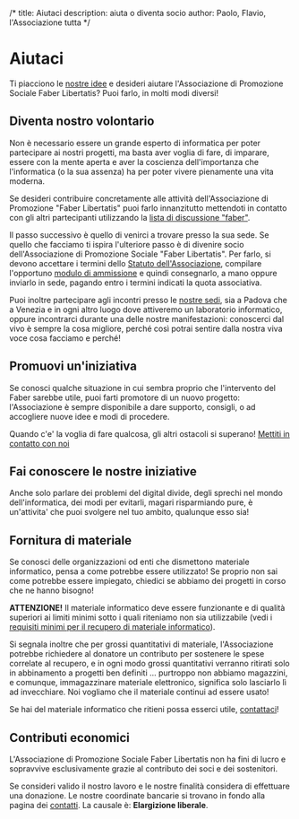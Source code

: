 /*
title: Aiutaci
description: aiuta o diventa socio
author: Paolo, Flavio, l'Associazione tutta
*/
# Aiutaci
Ti piacciono le [nostre idee](/documenti/manifesto) e desideri aiutare
l'Associazione di Promozione Sociale Faber Libertatis? Puoi farlo, in molti modi
diversi!

## Diventa nostro volontario
Non è necessario essere un grande esperto di informatica per poter partecipare
ai nostri progetti, ma basta aver voglia di fare, di imparare, essere con la
mente aperta e aver la coscienza dell'importanza che l'informatica (o la sua
assenza) ha per poter vivere pienamente una vita moderna.

Se desideri contribuire concretamente alle attività dell'Associazione di
Promozione "Faber Libertatis" puoi farlo innanzitutto mettendoti in contatto
con gli altri partecipanti utilizzando la [lista di discussione "faber"](http://lists.faberlibertatis.org/mailman/listinfo/faber).

Il passo successivo è quello di venirci a trovare presso la sua sede. Se quello
che facciamo ti ispira l'ulteriore passo è di divenire socio dell'Associazione
di Promozione Sociale "Faber Libertatis".
Per farlo, si devono accettare i termini dello [Statuto dell'Associazione](/documenti/statuto),
compilare l'opportuno [modulo di ammissione](/documenti/modulo_ammissione) e
quindi consegnarlo, a mano oppure inviarlo in sede, pagando entro i termini
indicati la quota associativa.

Puoi inoltre partecipare agli incontri presso le [nostre sedi](/contatti), sia a
Padova che a Venezia e in ogni altro luogo dove attiveremo un laboratorio
informatico, oppure incontrarci durante una delle nostre manifestazioni:
conoscerci dal vivo è sempre la cosa migliore, perché così potrai sentire dalla
nostra viva voce cosa facciamo e perché!

## Promuovi un'iniziativa
Se conosci qualche situazione in cui sembra proprio che l'intervento del Faber
sarebbe utile, puoi farti promotore di un nuovo progetto: l'Associazione è
sempre disponibile a dare supporto, consigli, o ad accogliere nuove idee e modi
di procedere.

Quando c'e' la voglia di fare qualcosa, gli altri ostacoli si superano!
[Mettiti in contatto con noi](/contatti)

## Fai conoscere le nostre iniziative
Anche solo parlare dei problemi del digital divide, degli sprechi nel mondo
dell'informatica, dei modi per evitarli, magari risparmiando pure, è
un'attivita' che puoi svolgere nel tuo ambito, qualunque esso sia!

## Fornitura di materiale
Se conosci delle organizzazioni od enti che dismettono materiale informatico,
pensa a come potrebbe essere utilizzato! Se proprio non sai come potrebbe
essere impiegato, chiedici se abbiamo dei progetti in corso che ne hanno
bisogno!

**ATTENZIONE!** Il materiale informatico deve essere funzionante e di qualità
superiori ai limiti minimi sotto i quali riteniamo non sia utilizzabile (vedi i
[requisiti minimi per il recupero di materiale
informatico](/documenti/requisiti_minimi_recupero)).

Si segnala inoltre che per grossi quantitativi di materiale, l'Associazione
potrebbe richiedere al donatore un contributo per sostenere le spese correlate
al recupero, e in ogni modo grossi quantitativi verranno ritirati solo in
abbinamento a progetti ben definiti ... purtroppo non abbiamo magazzini, e
comunque, immagazzinare materiale elettronico, significa solo lasciarlo lì ad
invecchiare. Noi vogliamo che il materiale continui ad essere usato!

Se hai del materiale informatico che ritieni possa esserci utile,
[contattaci](/contatti)!

## Contributi economici
L'Associazione di Promozione Sociale Faber Libertatis non ha fini di lucro e
sopravvive esclusivamente grazie al contributo dei soci e dei sostenitori.

Se consideri valido il nostro lavoro e le nostre finalità considera di
effettuare una donazione. Le nostre coordinate bancarie si trovano in fondo alla
pagina dei [contatti](/contatti). La causale è: **Elargizione liberale**.
